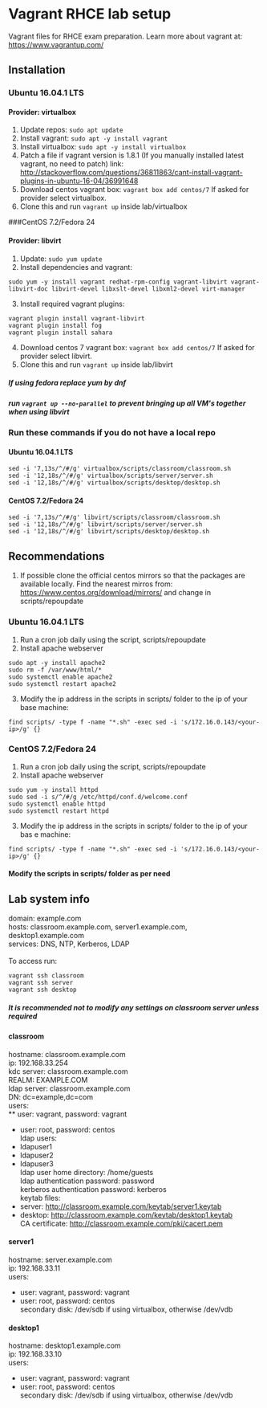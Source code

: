 # Vagrant RHCE lab setup

Vagrant files for RHCE exam preparation.
Learn more about vagrant at: https://www.vagrantup.com/


## Installation

### Ubuntu 16.04.1 LTS

#### Provider: virtualbox

1. Update repos: `sudo apt update`
2. Install vagrant: `sudo apt -y install vagrant`
3. Install virtualbox: `sudo apt -y install virtualbox`
4. Patch a file if vagrant version is 1.8.1 (If you manually installed latest vagrant, no need to patch) link: http://stackoverflow.com/questions/36811863/cant-install-vagrant-plugins-in-ubuntu-16-04/36991648
5. Download centos vagrant box:	`vagrant box add centos/7` If asked for provider select virtualbox.
6. Clone this and run `vagrant up` inside lab/virtualbox

###CentOS 7.2/Fedora 24

#### Provider: libvirt

1. Update: `sudo yum update`
2. Install dependencies and vagrant: 
```
sudo yum -y install vagrant redhat-rpm-config vagrant-libvirt vagrant-libvirt-doc libvirt-devel libxslt-devel libxml2-devel virt-manager
```
3. Install required vagrant plugins: 
```
vagrant plugin install vagrant-libvirt 
vagrant plugin install fog
vagrant plugin install sahara
```
4. Download centos 7 vagrant box: `vagrant box add centos/7` If asked for provider select libvirt.
5. Clone this and run `vagrant up` inside lab/libvirt


##### If using fedora replace yum by dnf
##### run `vagrant up --no-parallel` to prevent bringing up all VM's together when using libvirt

### Run these commands if you do not have a local repo

#### Ubuntu 16.04.1 LTS

```
sed -i '7,13s/^/#/g' virtualbox/scripts/classroom/classroom.sh
sed -i '12,18s/^/#/g' virtualbox/scripts/server/server.sh
sed -i '12,18s/^/#/g' virtualbox/scripts/desktop/desktop.sh
```

#### CentOS 7.2/Fedora 24

```
sed -i '7,13s/^/#/g' libvirt/scripts/classroom/classroom.sh
sed -i '12,18s/^/#/g' libvirt/scripts/server/server.sh
sed -i '12,18s/^/#/g' libvirt/scripts/desktop/desktop.sh
```

## Recommendations

1. If possible clone the official centos mirrors so that the packages are available locally. Find the nearest mirros from: https://www.centos.org/download/mirrors/ and change in scripts/repoupdate 

### Ubuntu 16.04.1 LTS

1. Run a cron job daily using the script, scripts/repoupdate 
2. Install apache webserver
```
sudo apt -y install apache2
sudo rm -f /var/www/html/*
sudo systemctl enable apache2
sudo systemctl restart apache2
```
3. Modify the ip address in the scripts in scripts/ folder to the ip of your base machine: 
```
find scripts/ -type f -name "*.sh" -exec sed -i 's/172.16.0.143/<your-ip>/g' {}
```

### CentOS 7.2/Fedora 24

1. Run a cron job daily using the script, scripts/repoupdate
2. Install apache webserver
```
sudo yum -y install httpd
sudo sed -i s/^/#/g /etc/httpd/conf.d/welcome.conf
sudo systemctl enable httpd
sudo systemctl restart httpd
```
3. Modify the ip address in the scripts in scripts/ folder to the ip of your bas
e machine: 
```
find scripts/ -type f -name "*.sh" -exec sed -i 's/172.16.0.143/<your-ip>/g' {}
```
#### Modify the scripts in scripts/ folder as per need

## Lab system info

domain: example.com <br/>
hosts: classroom.example.com, server1.example.com, desktop1.example.com <br/>
services: DNS, NTP, Kerberos, LDAP <br/><br/>
To access run:
```
vagrant ssh classroom
vagrant ssh server
vagrant ssh desktop
```
##### It is recommended not to modify any settings on classroom server unless required

#### classroom

hostname: classroom.example.com <br/>
ip: 192.168.33.254 <br/>
kdc server: classroom.example.com <br/>
REALM: EXAMPLE.COM <br/>
ldap server: classroom.example.com <br/>
DN: dc=example,dc=com <br>
users: <br/>
** user: vagrant, password: vagrant <br/>
* user: root, password: centos <br/>
ldap users:
* ldapuser1 <br/>
* ldapuser2 <br/>
* ldapuser3 <br/>
ldap user home directory: /home/guests <br/>
ldap authentication password: password <br/>
kerberos authentication password: kerberos <br/>
keytab files: <br/>
* server: http://classroom.example.com/keytab/server1.keytab <br/>
* desktop: http://classroom.example.com/keytab/desktop1.keytab <br/>
CA certificate: http://classroom.example.com/pki/cacert.pem <br/>

#### server1

hostname: server.example.com <br/>
ip: 192.168.33.11 <br/>
users: <br/>
* user: vagrant, password: vagrant <br/>
* user: root, password: centos <br/>
secondary disk: /dev/sdb if using virtualbox, otherwise /dev/vdb <br/>

#### desktop1

hostname: desktop1.example.com <br/>
ip: 192.168.33.10 <br/>
users: <br/>
* user: vagrant, password: vagrant <br/>
* user: root, password: centos <br/>
secondary disk: /dev/sdb if using virtualbox, otherwise /dev/vdb <br/>


